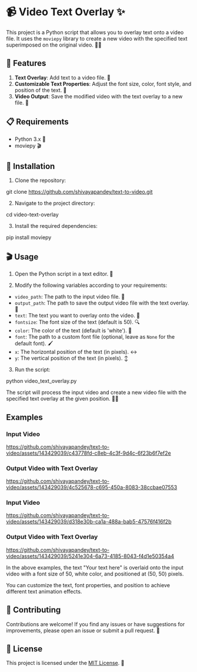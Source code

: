 # 📹 Video Text Overlay ✨

This project is a Python script that allows you to overlay text onto a video file. It uses the `moviepy` library to create a new video with the specified text superimposed on the original video. 🎥📝

## 🌟 Features

1. **Text Overlay**: Add text to a video file. 📜
2. **Customizable Text Properties**: Adjust the font size, color, font style, and position of the text. 🎨
3. **Video Output**: Save the modified video with the text overlay to a new file. 💾

## 📋 Requirements

- Python 3.x 🐍
- moviepy 🎬

## 🚀 Installation

1. Clone the repository:


git clone https://github.com/shivayapandey/text-to-video.git

2. Navigate to the project directory:


cd video-text-overlay

3. Install the required dependencies:


pip install moviepy

## 🎬 Usage

1. Open the Python script in a text editor. 📝

2. Modify the following variables according to your requirements:

- `video_path`: The path to the input video file. 📂
- `output_path`: The path to save the output video file with the text overlay. 💾
- `text`: The text you want to overlay onto the video. 📝
- `fontsize`: The font size of the text (default is 50). 🔍
- `color`: The color of the text (default is 'white'). 🎨
- `font`: The path to a custom font file (optional, leave as `None` for the default font). 🖌️
- `x`: The horizontal position of the text (in pixels). ↔️
- `y`: The vertical position of the text (in pixels). ↕️

3. Run the script:


python video_text_overlay.py

The script will process the input video and create a new video file with the specified text overlay at the given position. 🎥✨





## Examples

### Input Video


https://github.com/shivayapandey/text-to-video/assets/143429039/c43778fd-c8eb-4c3f-9d4c-6f23b6f7ef2e



### Output Video with Text Overlay


https://github.com/shivayapandey/text-to-video/assets/143429039/4c525678-c695-450a-8083-38ccbae07553


### Input Video


https://github.com/shivayapandey/text-to-video/assets/143429039/d318e30b-ca1a-488a-bab5-47576f416f2b





### Output Video with Text Overlay



https://github.com/shivayapandey/text-to-video/assets/143429039/5241e304-6a73-4185-8043-f4d1e50354a4





In the above examples, the text "Your text here" is overlaid onto the input video with a font size of 50, white color, and positioned at (50, 50) pixels.

You can customize the text, font properties, and position to achieve different text animation effects.
## 🤝 Contributing

Contributions are welcome! If you find any issues or have suggestions for improvements, please open an issue or submit a pull request. 🙌

## 📄 License

This project is licensed under the [MIT License](LICENSE). 📜

